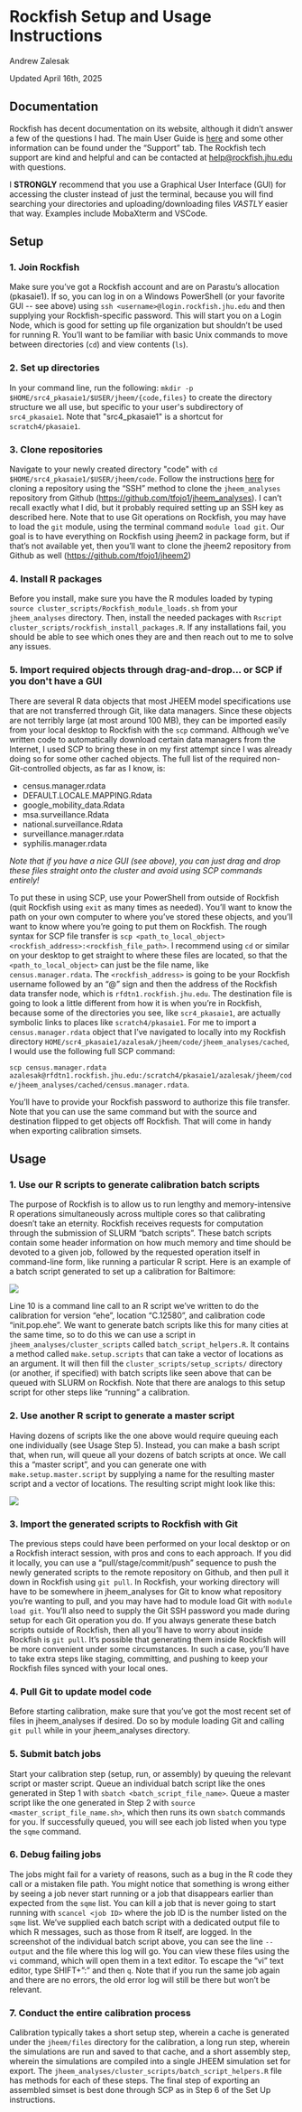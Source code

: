 # Rockfish Setup and Usage Instructions
Andrew Zalesak

Updated April 16th, 2025

## Documentation
Rockfish has decent documentation on its website, although it didn’t answer a few of the questions I had. The main User Guide is [here](https://www.arch.jhu.edu/guide/) and some other information can be found under the “Support” tab. The Rockfish tech support are kind and helpful and can be contacted at help@rockfish.jhu.edu with questions.

I **STRONGLY** recommend that you use a Graphical User Interface (GUI) for accessing the cluster instead of just the terminal, because you will find searching your directories and uploading/downloading files *VASTLY* easier that way. Examples include MobaXterm and VSCode.

## Setup

### 1. Join Rockfish
Make sure you’ve got a Rockfish account and are on Parastu’s allocation (pkasaie1). If so, you can log in on a Windows PowerShell (or your favorite GUI -- see above) using `ssh <username>@login.rockfish.jhu.edu` and then supplying your Rockfish-specific password. This will start you on a Login Node, which is good for setting up file organization but shouldn’t be used for running R. You’ll want to be familiar with basic Unix commands to move between directories (`cd`) and view contents (`ls`).

###	2. Set up directories
In your command line, run the following: `mkdir -p $HOME/src4_pkasaie1/$USER/jheem/{code,files}` to create the directory structure we all use, but specific to your user's subdirectory of `src4_pkasaie1`. Note that "src4_pkasaie1" is a shortcut for `scratch4/pkasaie1`.

### 3. Clone repositories
Navigate to your newly created directory "code" with `cd $HOME/src4_pkasaie1/$USER/jheem/code`. Follow the instructions [here](https://docs.github.com/en/repositories/creating-and-managing-repositories/cloning-a-repository) for cloning a repository using the “SSH” method to clone the `jheem_analyses` repository from Github (https://github.com/tfojo1/jheem_analyses). I can’t recall exactly what I did, but it probably required setting up an SSH key as described here. Note that to use Git operations on Rockfish, you may have to load the `git` module, using the terminal command `module load git`. Our goal is to have everything on Rockfish using jheem2 in package form, but if that’s not available yet, then you’ll want to clone the jheem2 repository from Github as well (https://github.com/tfojo1/jheem2)

### 4. Install R packages
Before you install, make sure you have the R modules loaded by typing `source cluster_scripts/Rockfish_module_loads.sh` from your `jheem_analyses` directory. Then, install the needed packages with `Rscript cluster_scripts/rockfish_install_packages.R`. If any installations fail, you should be able to see which ones they are and then reach out to me to solve any issues.

### 5. Import required objects through drag-and-drop... or SCP if you don't have a GUI
There are several R data objects that most JHEEM model specifications use that are not transferred through Git, like data managers. Since these objects are not terribly large (at most around 100 MB), they can be imported easily from your local desktop to Rockfish with the `scp` command. Although we’ve written code to automatically download certain data managers from the Internet, I used SCP to bring these in on my first attempt since I was already doing so for some other cached objects. The full list of the required non-Git-controlled objects, as far as I know, is:

- census.manager.rdata
- DEFAULT.LOCALE.MAPPING.Rdata
- google_mobility_data.Rdata
- msa.surveillance.Rdata
- national.surveillance.Rdata
- surveillance.manager.rdata
- syphilis.manager.rdata

*Note that if you have a nice GUI (see above), you can just drag and drop these files straight onto the cluster and avoid using SCP commands entirely!*

To put these in using SCP, use your PowerShell from outside of Rockfish (quit Rockfish using `exit` as many times as needed). You’ll want to know the path on your own computer to where you’ve stored these objects, and you’ll want to know where you’re going to put them on Rockfish. The rough syntax for SCP file transfer is `scp <path_to_local_object> <rockfish_address>:<rockfish_file_path>`. I recommend using `cd` or similar on your desktop to get straight to where these files are located, so that the `<path_to_local_object>` can just be the file name, like `census.manager.rdata`. The `<rockfish_address>` is going to be your Rockfish username followed by an “@” sign and then the address of the Rockfish data transfer node, which is `rfdtn1.rockfish.jhu.edu`. The destination file is going to look a little different from how it is when you’re in Rockfish, because some of the directories you see, like `scr4_pkasaie1`, are actually symbolic links to places like `scratch4/pkasaie1`. For me to import a `census.manager.rdata` object that I’ve navigated to locally into my Rockfish directory `HOME/scr4_pkasaie1/azalesak/jheem/code/jheem_analyses/cached`, I would use the following full SCP command:

`scp census.manager.rdata azalesak@rfdtn1.rockfish.jhu.edu:/scratch4/pkasaie1/azalesak/jheem/code/jheem_analyses/cached/census.manager.rdata`.

You’ll have to provide your Rockfish password to authorize this file transfer. Note that you can use the same command but with the source and destination flipped to get objects off Rockfish. That will come in handy when exporting calibration simsets.

## Usage

### 1. Use our R scripts to generate calibration batch scripts
The purpose of Rockfish is to allow us to run lengthy and memory-intensive R operations simultaneously across multiple cores so that calibrating doesn’t take an eternity. Rockfish receives requests for computation through the submission of SLURM “batch scripts”. These batch scripts contain some header information on how much memory and time should be devoted to a given job, followed by the requested operation itself in command-line form, like running a particular R script. Here is an example of a batch script generated to set up a calibration for Baltimore:

![](batch_script_screenshot.png)
 
Line 10 is a command line call to an R script we’ve written to do the calibration for version “ehe”, location “C.12580”, and calibration code “init.pop.ehe”. We want to generate batch scripts like this for many cities at the same time, so to do this we can use a script in `jheem_analyses/cluster_scripts` called `batch_script_helpers.R`. It contains a method called `make.setup.scripts` that can take a vector of locations as an argument. It will then fill the `cluster_scripts/setup_scripts/` directory (or another, if specified) with batch scripts like seen above that can be queued with SLURM on Rockfish. Note that there are analogs to this setup script for other steps like “running” a calibration.

### 2. Use another R script to generate a master script
Having dozens of scripts like the one above would require queuing each one individually (see Usage Step 5). Instead, you can make a bash script that, when run, will queue all your dozens of batch scripts at once. We call this a “master script”, and you can generate one with `make.setup.master.script` by supplying a name for the resulting master script and a vector of locations. The resulting script might look like this:

![](master_script_screenshot.png)
 
### 3. Import the generated scripts to Rockfish with Git
The previous steps could have been performed on your local desktop or on a Rockfish interact session, with pros and cons to each approach. If you did it locally, you can use a “pull/stage/commit/push” sequence to push the newly generated scripts to the remote repository on Github, and then pull it down in Rockfish using `git pull`. In Rockfish, your working directory will have to be somewhere in jheem_analyses for Git to know what repository you’re wanting to pull, and you may have had to module load Git with `module load git`. You’ll also need to supply the Git SSH password you made during setup for each Git operation you do. If you always generate these batch scripts outside of Rockfish, then all you’ll have to worry about inside Rockfish is `git pull`. It’s possible that generating them inside Rockfish will be more convenient under some circumstances. In such a case, you’ll have to take extra steps like staging, committing, and pushing to keep your Rockfish files synced with your local ones.

### 4. Pull Git to update model code
Before starting calibration, make sure that you’ve got the most recent set of files in jheem_analyses if desired. Do so by module loading Git and calling `git pull` while in your jheem_analyses directory.

### 5. Submit batch jobs
Start your calibration step (setup, run, or assembly) by queuing the relevant script or master script. Queue an individual batch script like the ones generated in Step 1 with `sbatch <batch_script_file_name>`. Queue a master script like the one generated in Step 2 with `source <master_script_file_name.sh>`, which then runs its own `sbatch` commands for you. If successfully queued, you will see each job listed when you type the `sqme` command.

###	6. Debug failing jobs
The jobs might fail for a variety of reasons, such as a bug in the R code they call or a mistaken file path. You might notice that something is wrong either by seeing a job never start running or a job that disappears earlier than expected from the `sqme` list. You can kill a job that is never going to start running with `scancel <job ID>` where the job ID is the number listed on the `sqme` list. We’ve supplied each batch script with a dedicated output file to which R messages, such as those from R itself, are logged. In the screenshot of the individual batch script above, you can see the line `--output` and the file where this log will go. You can view these files using the `vi` command, which will open them in a text editor. To escape the “vi” text editor, type SHIFT+”:” and then `q`. Note that if you run the same job again and there are no errors, the old error log will still be there but won’t be relevant.

### 7. Conduct the entire calibration process
Calibration typically takes a short setup step, wherein a cache is generated under the `jheem/files` directory for the calibration, a long run step, wherein the simulations are run and saved to that cache, and a short assembly step, wherein the simulations are compiled into a single JHEEM simulation set for export. The `jheem_analyses/cluster_scripts/batch_script_helpers.R` file has methods for each of these steps. The final step of exporting an assembled simset is best done through SCP as in Step 6 of the Set Up instructions.
